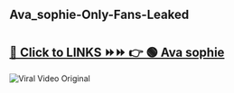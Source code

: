 
 ## Ava_sophie-Only-Fans-Leaked

# <h2><a href="https://clipsfans.com/Ava_sophie&ref=git">🔗 Click to LINKS ⏩⏩ 👉 🟢 Ava sophie </a></h2>

<a href="https://clipsfans.com/Ava_sophie&ref=git" rel="nofollow" data-target="animated-image.originalLink"><img src="https://i.ibb.co.com/xMMVF88/686577567.gif" alt="Viral Video Original" style="max-width: 100%; display: inline-block;" data-target="animated-image.originalImage"></a>
